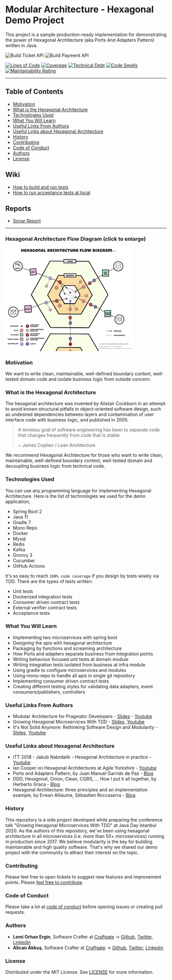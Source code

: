 # Modular Architecture - Hexagonal Demo Project

This project is a sample production-ready implementation for demonstrating the power of Hexagonal Architecture (aka Ports And Adapters Pattern) written in Java.

![Build Ticket API](https://github.com/AlicanAkkus/Modular-Architecture-Hexagonal-Demo-Project/workflows/Build%20Ticket%20API%20Image/badge.svg)
![Build Payment API](https://github.com/AlicanAkkus/Modular-Architecture-Hexagonal-Demo-Project/workflows/Build%20Payment%20API%20Image/badge.svg)

[![Lines of Code](https://sonarcloud.io/api/project_badges/measure?project=hex&metric=ncloc)](https://sonarcloud.io/dashboard?id=hex)
[![Coverage](https://sonarcloud.io/api/project_badges/measure?project=hex&metric=coverage)](https://sonarcloud.io/dashboard?id=hex)
[![Technical Debt](https://sonarcloud.io/api/project_badges/measure?project=hex&metric=sqale_index)](https://sonarcloud.io/dashboard?id=hex)
[![Code Smells](https://sonarcloud.io/api/project_badges/measure?project=hex&metric=code_smells)](https://sonarcloud.io/dashboard?id=hex)
[![Maintainability Rating](https://sonarcloud.io/api/project_badges/measure?project=hex&metric=sqale_rating)](https://sonarcloud.io/dashboard?id=hex)

---

## Table of Contents
* [Motivation](#Motivation)
* [What is the Hexagonal Architecture](#What-is-the-Hexagonal-Architecture)
* [Technologies Used](#Technologies-Used)
* [What You Will Learn](#What-You-Will-Learn)  
* [Useful Links From Authors](#Useful-Links-From-Authors)
* [Useful Links about Hexagonal Architecture](#Useful-Links-about-Hexagonal-Architecture)  
* [History](#History)
* [Contributing](#Contributing)
* [Code of Conduct](#Code-of-Conduct)
* [Authors](#Authors)
* [License](#License)

## Wiki
* [How to build and run tests](../../wiki/How-to-build-and-run-tests)
* [How to run acceptance tests at local](../../wiki/How-to-run-acceptance-tests-at-local)

## Reports
* [Sonar Report](https://sonarcloud.io/dashboard?id=hex)

---

### Hexagonal Architecture Flow Diagram (click to enlarge)
[![Hexagonal Architecture Flow Diagram](docs/images/hexagonal-flow-diagram_sm.jpg)](docs/images/hexagonal-flow-diagram.jpg)


### Motivation

We want to write clean, maintainable, well-defined boundary context, well-tested domain code and isolate business logic from outside concern.

### What is the Hexagonal Architecture

The hexagonal architecture was invented by Alistair Cockburn in an attempt to avoid known structural pitfalls in object-oriented software design, such as undesired dependencies between layers and contamination of user interface code with business logic, and published in 2005.

> A timeless goal of software engineering has been to separate code that changes frequently from code that is stable.
> 
> ~ James Coplien / Lean Architecture

We recommend Hexagonal Architecture for those who want to write clean, maintainable, well-defined boundary context, well-tested domain and decoupling business logic from technical code.

### Technologies Used

You can use any programming language for implementing Hexagonal Architecture. Here is the list of technologies we used for the demo application;

* Spring Boot 2
* Java 11
* Gradle 7
* Mono Repo  
* Docker
* Mysql  
* Redis  
* Kafka
* Groovy 3
* Cucumber 
* GitHub Actions 

It's so easy to reach `100% code coverage` if you design by tests wisely via TDD. There are the types of tests written:

* Unit tests
* Dockerized integration tests
* Consumer driven contract tests
* External verifier contract tests
* Acceptance tests

### What You Will Learn

* Implementing two microservices with spring boot
* Designing the apis with hexagonal architecture
* Packaging by functions and screaming architecture
* How Ports and adapters separate business from integration points  
* Writing behaviour focused unit tests at domain module
* Writing integration tests isolated from business at infra module
* Using gradle to configure microservices and modules
* Using mono-repo to handle all apis in single git repository
* Implementing consumer driven contract tests
* Creating different testing styles for validating data adapters, event consumers/publishers, controllers 

### Useful Links From Authors

* Modular Architecture for Pragmatic Developers - [Slides](https://speakerdeck.com/lemiorhan/modular-architecture-for-pragmatic-developers) - [Youtube](https://www.youtube.com/watch?v=aWOHq6AHNjU&t=10841s)
* Growing Hexagonal Microservices With TDD - [Slides](https://speakerdeck.com/lemiorhan/growing-hexagonal-microservices-by-tdd), [Youtube](https://www.youtube.com/watch?v=ZMB-Xlh5Rj0)
* It's Not Solid Anymore: Rethinking Software Design and Modularity - [Slides](https://speakerdeck.com/lemiorhan/it-is-not-solid-anymore), [Youtube](https://www.youtube.com/watch?v=pdtpWYNBzqM)

### Useful Links about Hexagonal Architecture

* ITT 2018 - Jakub Nabrdalik - Hexagonal Architecture in practice - [Youtube](https://www.youtube.com/watch?v=sOaS83Ir8Ck&t=12s)
* Ian Cooper on Hexagonal Architectures at Agile Yorkshire - [Youtube](https://www.youtube.com/watch?v=FJUevNLEtuU)
* Ports and Adapters Pattern, by Juan Manuel Garrido de Paz - [Blog](https://jmgarridopaz.github.io/content/hexagonalarchitecture.html)
* DDD, Hexagonal, Onion, Clean, CQRS, … How I put it all together, by Herberto Graca - [Blog](https://herbertograca.com/2017/11/16/explicit-architecture-01-ddd-hexagonal-onion-clean-cqrs-how-i-put-it-all-together/)
* Hexagonal Architecture: three principles and an implementation example, by Erwan Alliaume, Sébastien Roccaserra - [Blog](https://blog.octo.com/en/hexagonal-architecture-three-principles-and-an-implementation-example/)

### History

This repository is a side project developed while preparing the conference talk "Growing Hexagonal Microservices With TDD" at Java Day Istanbul 2020. As the authors of this repository, we've been using hexagonal architecture in all microservices (i.e. more than 50+ microservices) running in production since 2017. We believe modularity is the key for building maintainable and high quality software. That's why we shared our demo project with the community to attract their interest on the topic.

### Contributing
Please feel free to open tickets to suggest new features and improvement points. Please [feel free to contribute](CONTRIBUTING.md). 

### Code of Conduct
Please take a lot at [code of conduct](CODE_OF_CONDUCT.md) before opening issues or creating pull requests.

### Authors
* **Lemi Orhan Ergin**, Software Crafter at [Craftgate](https://craftgate.io) -> [Github](https://github.com/lemiorhan), [Twitter](https://twitter.com/lemiorhan), [Linkedin](https://www.linkedin.com/in/lemiorhan/)
* **Alican Akkuş**, Software Crafter at [Craftgate](https://craftgate.io) -> [Github](https://github.com/AlicanAkkus), [Twitter](https://twitter.com/alican_akkus), [Linkedin](https://www.linkedin.com/in/aakkus/)

### License

Distributed under the MIT License. See [LICENSE](LICENSE.txt) for more information.
